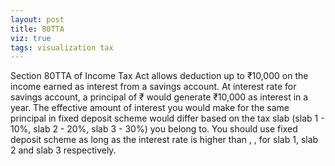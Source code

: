 ```yaml
---
layout: post
title: 80TTA
viz: true
tags: visualization tax
---
```


Section 80TTA of Income Tax Act allows deduction up to ₹10,000 on the
income earned as interest from a savings account. At <span
id='base'></span> interest rate for savings account, a principal of
₹<span id='principal'></span> would generate ₹10,000 as interest in a
year. The effective amount of interest you would make for the same
principal in fixed deposit scheme would differ based on the tax slab
(slab 1 - 10%, slab 2 - 20%, slab 3 - 30%) you belong to. You should
use fixed deposit scheme as long as the interest rate is higher than
<span id='slab_1'></span>, <span id='slab_2'></span>, <span
id='slab_3'></span> for slab 1, slab 2 and slab 3 respectively.

<svg class="tta" id="section-80tta"></svg>

<link rel="stylesheet" href="/public/css/80tta.css"/>
<script src="/public/js/80tta.js"></script>
